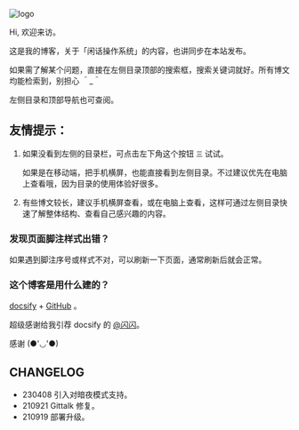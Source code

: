 


<!--![ishanshan1409-2.png](http://ishanshan.zoomquiet.top/share/ishanshan1409-2.png?imageView2/2/w/400 ':size=100')-->
![logo](http://cdn.talkaboutos.top/logo.png?imageView2/2/w/400 ':size=100')




Hi, 欢迎来访。


这是我的博客，关于「闲话操作系统」的内容，也讲同步在本站发布。

如果需了解某个问题，直接在左侧目录顶部的搜索框，搜索关键词就好。所有博文均能检索到，别担心 ＾_＾

左侧目录和顶部导航也可查阅。




## 友情提示：

1. 如果没看到左侧的目录栏，可点击左下角这个按钮 `三` 试试。

    如果是在移动端，把手机横屏，也能直接看到左侧目录。不过建议优先在电脑上查看哦，因为目录的使用体验好很多。


2. 有些博文较长，建议手机横屏查看，或在电脑上查看，这样可通过左侧目录快速了解整体结构、查看自己感兴趣的内容。



### 发现页面脚注样式出错？

如果遇到脚注序号或样式不对，可以刷新一下页面，通常刷新后就会正常。



### 这个博客是用什么建的？

[docsify](https://docsify.js.org/#/) + [GitHub](https://docsify.js.org/#/deploy?id=github-pages) 。


超级感谢给我引荐 docsify 的 [@闪闪](https://ishanshan.im/)。

感谢 (●'◡'●)




## CHANGELOG
- 230408 引入对暗夜模式支持。
- 210921 Gittalk 修复。
- 210919 部署升级。

